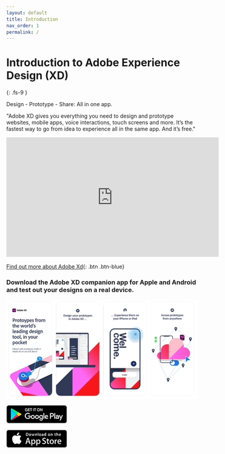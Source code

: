 ```yaml
---
layout: default
title: Introduction
nav_order: 1
permalink: /
---
```


# Introduction to Adobe Experience Design (XD)
{: .fs-9 }

Design - Prototype - Share: All in one app.

"Adobe XD gives you everything you need to design and prototype websites, mobile apps, voice interactions, touch screens and more. It’s the fastest way to go from idea to experience all in the same app. And it’s free."

<iframe width="560" height="315" src="https://www.youtube.com/embed/-UMOPpZ8SBU" frameborder="0" allow="accelerometer; autoplay; clipboard-write; encrypted-media; gyroscope; picture-in-picture" allowfullscreen></iframe>

[Find out more about Adobe Xd](https://www.adobe.com/uk/products/xd.html){: .btn .btn-blue}


### Download the Adobe XD companion app for Apple and Android and test out your designs on a real device.

![XD App](docs/images/app_advert.png)

[![](docs/images/en_badge_web_generic.png)](https://play.google.com/store/apps/details?id=com.adobe.sparklerandroid&hl=en_GB&gl=US)

[![](docs/images/xHgSL.png)](https://apps.apple.com/us/app/adobe-xd/id1146597773)
